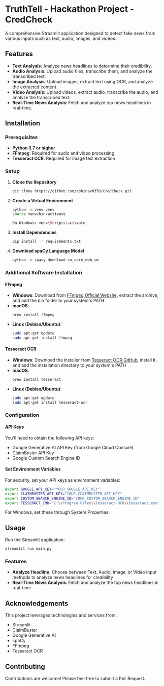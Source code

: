 # TruthTell - Hackathon Project - CredCheck

A comprehensive Streamlit application designed to detect fake news from various inputs such as text, audio, images, and videos.

## Features

- **Text Analysis**: Analyze news headlines to determine their credibility.
- **Audio Analysis**: Upload audio files, transcribe them, and analyze the transcribed text.
- **Image Analysis**: Upload images, extract text using OCR, and analyze the extracted content.
- **Video Analysis**: Upload videos, extract audio, transcribe the audio, and analyze the transcribed text.
- **Real-Time News Analysis**: Fetch and analyze top news headlines in real-time.

## Installation

### Prerequisites

- **Python 3.7 or higher**
- **FFmpeg**: Required for audio and video processing
- **Tesseract OCR**: Required for image text extraction

### Setup

1. **Clone the Repository**
   ```bash
   git clone https://github.com/abhinav0370/CredCheck.git
   ```

2. **Create a Virtual Environment**
   ```bash
   python -m venv venv
   source venv/bin/activate
   
   On Windows: venv\Scripts\activate
   ```

3. **Install Dependencies**
   ```bash
   pip install -r requirements.txt
   ```

4. **Download spaCy Language Model**
   ```bash
   python -m spacy download en_core_web_sm
   ```

### Additional Software Installation

#### FFmpeg
- **Windows**: Download from [FFmpeg Official Website](https://ffmpeg.org/download.html), extract the archive, and add the bin folder to your system's PATH
- **macOS**: 
  ```bash
  brew install ffmpeg
  ```
- **Linux (Debian/Ubuntu)**:
  ```bash
  sudo apt-get update
  sudo apt-get install ffmpeg
  ```

#### Tesseract OCR
- **Windows**: Download the installer from [Tesseract OCR GitHub](https://github.com/UB-Mannheim/tesseract/wiki), install it, and add the installation directory to your system's PATH
- **macOS**: 
  ```bash
  brew install tesseract
  ```
- **Linux (Debian/Ubuntu)**:
  ```bash
  sudo apt-get update
  sudo apt-get install tesseract-ocr
  ```

### Configuration

#### API Keys

You'll need to obtain the following API keys:
- Google Generative AI API Key (from Google Cloud Console)
- ClaimBuster API Key
- Google Custom Search Engine ID

#### Set Environment Variables

For security, set your API keys as environment variables:

```bash
export GOOGLE_API_KEY="YOUR_GOOGLE_API_KEY"
export CLAIMBUSTER_API_KEY="YOUR_CLAIMBUSTER_API_KEY"
export CUSTOM_SEARCH_ENGINE_ID="YOUR_CUSTOM_SEARCH_ENGINE_ID"
export TESSERACT_CMD="C:\\Program Files\\Tesseract-OCR\\tesseract.exe"  # For Windows
```

For Windows, set these through System Properties.

## Usage

Run the Streamlit application:

```bash
streamlit run main.py
```

### Features

- **Analyze Headline**: Choose between Text, Audio, Image, or Video input methods to analyze news headlines for credibility
- **Real-Time News Analysis**: Fetch and analyze the top news headlines in real-time


## Acknowledgements

This project leverages technologies and services from:
- Streamlit
- ClaimBuster
- Google Generative AI
- spaCy
- FFmpeg
- Tesseract OCR

## Contributing

Contributions are welcome! Please feel free to submit a Pull Request.


